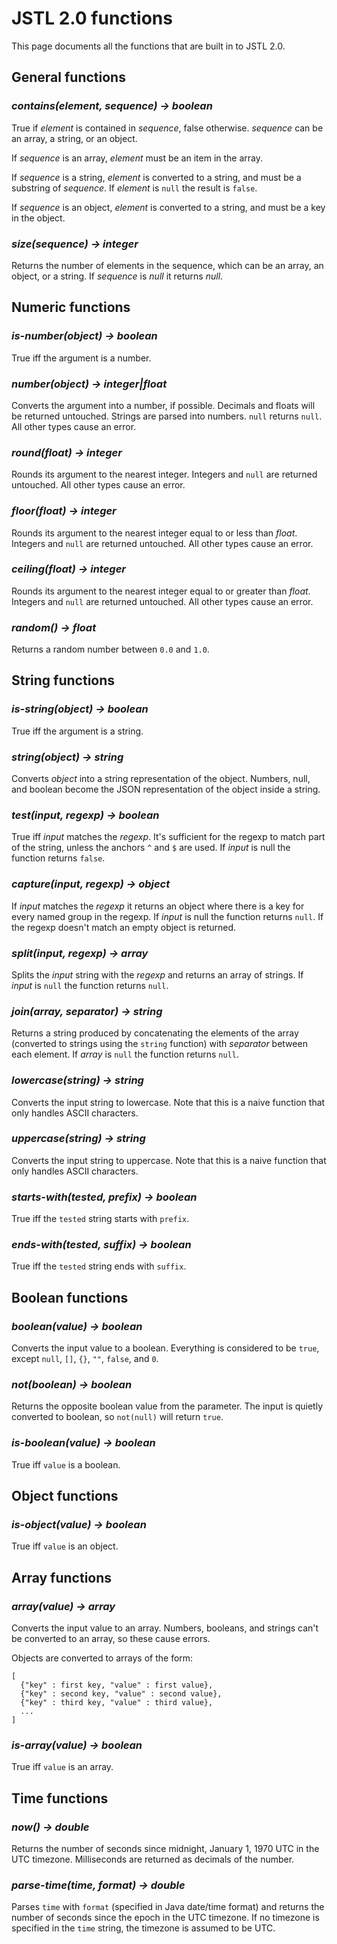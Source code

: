 
# JSTL 2.0 functions

This page documents all the functions that are built in to JSTL 2.0.

<!-- GENERAL ===============================================================-->

## General functions

### _contains(element, sequence) -> boolean_

True if _element_ is contained in _sequence_, false otherwise.
_sequence_ can be an array, a string, or an object.

If _sequence_ is an array, _element_ must be an item in the array.

If _sequence_ is a string, _element_ is converted to a string, and
must be a substring of _sequence_. If _element_ is `null` the result
is `false`.

If _sequence_ is an object, _element_ is converted to a string, and
must be a key in the object.

### _size(sequence) -> integer_

Returns the number of elements in the sequence, which can be an array,
an object, or a string. If _sequence_ is _null_ it returns _null_.

<!-- NUMERIC ===============================================================-->

## Numeric functions

### _is-number(object) -> boolean_

True iff the argument is a number.

### _number(object) -> integer|float_

Converts the argument into a number, if possible. Decimals and floats
will be returned untouched. Strings are parsed into numbers. `null`
returns `null`. All other types cause an error.

### _round(float) -> integer_

Rounds its argument to the nearest integer. Integers and `null` are
returned untouched. All other types cause an error.

### _floor(float) -> integer_

Rounds its argument to the nearest integer equal to or less than
_float_.  Integers and `null` are returned untouched. All other types
cause an error.

### _ceiling(float) -> integer_

Rounds its argument to the nearest integer equal to or greater than
_float_.  Integers and `null` are returned untouched. All other types
cause an error.

### _random() -> float_

Returns a random number between `0.0` and `1.0`.

<!-- STRING =================================================================-->

## String functions

### _is-string(object) -> boolean_

True iff the argument is a string.

### _string(object) -> string_

Converts _object_ into a string representation of the object.
Numbers, null, and boolean become the JSON representation of the
object inside a string.

### _test(input, regexp) -> boolean_

True iff _input_ matches the _regexp_. It's sufficient for the regexp
to match part of the string, unless the anchors  `^` and `$` are used.
If _input_ is null the function returns `false`.

### _capture(input, regexp) -> object_

If _input_ matches the _regexp_ it returns an object where there is a
key for every named group in the regexp. If _input_ is null the
function returns `null`. If the regexp doesn't match an empty object
is returned.

### _split(input, regexp) -> array_

Splits the _input_ string with the _regexp_ and returns an array of
strings. If _input_ is `null` the function returns `null`.

### _join(array, separator) -> string_

Returns a string produced by concatenating the elements of the array
(converted to strings using the `string` function) with _separator_
between each element. If _array_ is `null` the function returns `null`.

### _lowercase(string) -> string_

Converts the input string to lowercase. Note that this is a naive
function that only handles ASCII characters.

### _uppercase(string) -> string_

Converts the input string to uppercase. Note that this is a naive
function that only handles ASCII characters.

### _starts-with(tested, prefix) -> boolean_

True iff the `tested` string starts with `prefix`.

### _ends-with(tested, suffix) -> boolean_

True iff the `tested` string ends with `suffix`.

<!-- BOOLEAN ================================================================-->

## Boolean functions

### _boolean(value) -> boolean_

Converts the input value to a boolean. Everything is considered to be
`true`, except `null`, `[]`, `{}`, `""`, `false`, and `0`.

### _not(boolean) -> boolean_

Returns the opposite boolean value from the parameter. The input is
quietly converted to boolean, so `not(null)` will return `true`.

### _is-boolean(value) -> boolean_

True iff `value` is a boolean.

<!-- OBJECT =================================================================-->

## Object functions

### _is-object(value) -> boolean_

True iff `value` is an object.

<!-- ARRAY ==================================================================-->

## Array functions

### _array(value) -> array_

Converts the input value to an array. Numbers, booleans, and strings
can't be converted to an array, so these cause errors.

Objects are converted to arrays of the form:

```
[
  {"key" : first key, "value" : first value},
  {"key" : second key, "value" : second value},
  {"key" : third key, "value" : third value},
  ...
]
```

### _is-array(value) -> boolean_

True iff `value` is an array.

<!-- TIME ===================================================================-->

## Time functions

### _now() -> double_

Returns the number of seconds since midnight, January 1, 1970 UTC in
the UTC timezone. Milliseconds are returned as decimals of the number.

### _parse-time(time, format) -> double_

Parses `time` with `format` (specified in Java date/time format) and
returns the number of seconds since the epoch in the UTC timezone. If
no timezone is specified in the `time` string, the timezone is assumed
to be UTC.